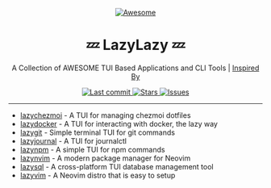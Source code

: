 <div align=center>

[![Awesome](https://awesome.re/badge-flat.svg)](https://awesome.re)

# 💤 LazyLazy 💤

A Collection of AWESOME TUI Based Applications and CLI Tools | [Inspired By](https://www.reddit.com/r/neovim/comments/1927r0x/comment/khgugkl/?utm_source=share&utm_medium=web3x&utm_name=web3xcss&utm_term=1&utm_content=share_button)

<div align="center">

<a href="https://github.com/nooneknowspeter/lazylazy/pulse">
  <img alt="Last commit" src="https://img.shields.io/github/last-commit/nooneknowspeter/lazylazy?style=for-the-badge&logo=starship&color=8bd5ca&logoColor=D9E0EE&labelColor=302D41"/>
</a>

<a href="https://github.com/nooneknowspeter/lazylazy/stargazers">
  <img alt="Stars" src="https://img.shields.io/github/stars/nooneknowspeter/lazylazy?style=for-the-badge&logo=starship&color=c69ff5&logoColor=D9E0EE&labelColor=302D41" />
</a>

<a href="https://github.com/nooneknowspeter/lazylazy/issues">
  <img alt="Issues" src="https://img.shields.io/github/issues/nooneknowspeter/lazylazy?style=for-the-badge&logo=bilibili&color=F5E0DC&logoColor=D9E0EE&labelColor=302D41" />
</a>

</div>

<hr>

</div>

- [lazychezmoi](https://github.com/abiencourt/lazychezmoi) - A TUI for managing chezmoi dotfiles
- [lazydocker](https://github.com/jesseduffield/lazydocker) - A TUI for interacting with docker, the lazy way
- [lazygit](https://github.com/jesseduffield/lazygit) - Simple terminal TUI for git commands
- [lazyjournal](https://github.com/Lifailon/lazyjournal) - A TUI for journalctl
- [lazynpm](https://github.com/jesseduffield/lazynpm) - A simple TUI for npm commands
- [lazynvim](https://github.com/folke/lazy.nvim) - A modern package manager for Neovim
- [lazysql](https://github.com/jorgerojas26/lazysql) - A cross-platform TUI database management tool
- [lazyvim](https://github.com/LazyVim/LazyVim) - A Neovim distro that is easy to setup
